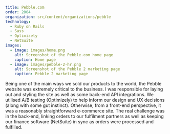 ```yaml
title: Pebble.com
order: 2004
organization: src/content/organizations/pebble
technology:
  - Ruby on Rails
  - Sass
  - Optimizely
  - NetSuite
images:
  - image: images/home.png
    alt: Screenshot of the Pebble.com home page
    caption: Home page
  - image: images/pebble-2-hr.png
    alt: Screenshot of the Pebble 2 marketing page
    caption: Pebble 2 marketing page
```
Being one of the main ways we sold our products to the world, the Pebble website was extremely critical to the business. I was responsible for laying out and styling the site as well as some back-end API integrations. We utilised A/B testing (Optimizely) to help inform our design and UX decisions (along with some gut instinct). Otherwise, from a front-end perspective, it was a reasonably straightforward e-commerce site. The real challenge was in the back-end, linking orders to our fulfilment partners as well as keeping our finance software (NetSuite) in sync as orders were processed and fulfilled. 
